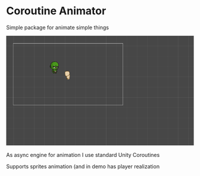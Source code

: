 ﻿# Coroutine Animator

Simple package for animate simple things

![screenshot.1224.png](screenshot.1224.png)

As async engine for animation I use standard Unity Coroutines

Supports sprites animation (and in demo has player realization
